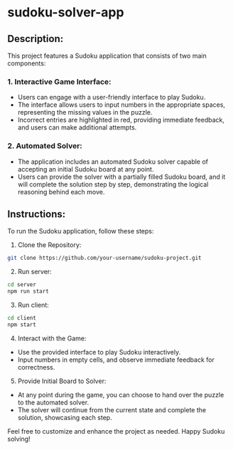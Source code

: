 # sudoku-solver-app

## Description:
This project features a Sudoku application that consists of two main components:

### 1. Interactive Game Interface:

- Users can engage with a user-friendly interface to play Sudoku.
- The interface allows users to input numbers in the appropriate spaces, representing the missing values in the puzzle.
- Incorrect entries are highlighted in red, providing immediate feedback, and users can make additional attempts.

### 2. Automated Solver:

- The application includes an automated Sudoku solver capable of accepting an initial Sudoku board at any point.
- Users can provide the solver with a partially filled Sudoku board, and it will complete the solution step by step, demonstrating the logical reasoning behind each move.

## Instructions:
To run the Sudoku application, follow these steps:

1. Clone the Repository:

```bash
git clone https://github.com/your-username/sudoku-project.git
```

2. Run server:

```bash
cd server
npm run start
```

3. Run client:

```bash
cd client
npm start
```

4. Interact with the Game:

- Use the provided interface to play Sudoku interactively.
- Input numbers in empty cells, and observe immediate feedback for correctness.

5. Provide Initial Board to Solver:

- At any point during the game, you can choose to hand over the puzzle to the automated solver.
- The solver will continue from the current state and complete the solution, showcasing each step.


Feel free to customize and enhance the project as needed. Happy Sudoku solving!
